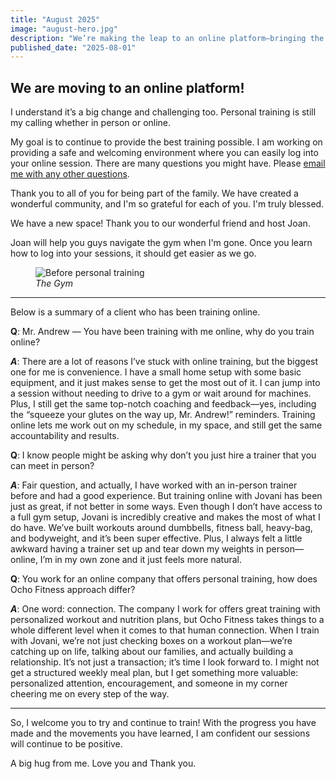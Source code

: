 ```yaml
---
title: "August 2025"
image: "august-hero.jpg"
description: "We’re making the leap to an online platform—bringing the same personal connection, coaching, and community you love into a new virtual space. Hear from clients like Mr. Andrew about how online training has transformed their routines, and learn how easy it is to stay connected wherever you are."
published_date: "2025-08-01"
---
```


## We are moving to an online platform!

I understand it’s a big change and challenging too. Personal training is still my calling whether in person or online.

My goal is to continue to provide the best training possible. I am working on providing a safe and welcoming environment where you can easily log into your online session. There are many questions you might have. Please [email me with any other questions](/#contact-us).

Thank you to all of you for being part of the family. We have created a wonderful community, and I'm so grateful for each of you. I'm truly blessed.

We have a new space! Thank you to our wonderful friend and host Joan.

Joan will help you guys navigate the gym when I'm gone. Once you learn how to log into your sessions, it should get easier as we go.

<figure>
  <img src="/newsletter/august-hero.jpg" alt="Before personal training" />
  <figcaption><em>The Gym</em></figcaption>
</figure>

---

Below is a summary of a client who has been training online.

**Q**: Mr. Andrew — You have been training with me online, why do you train online?

***A***: There are a lot of reasons I’ve stuck with online training, but the biggest one for me is convenience. I have a small home setup with some basic equipment, and it just makes sense to get the most out of it. I can jump into a session without needing to drive to a gym or wait around for machines. Plus, I still get the same top-notch coaching and feedback—yes, including the “squeeze your glutes on the way up, Mr. Andrew!” reminders. Training online lets me work out on my schedule, in my space, and still get the same accountability and results.

**Q**: I know people might be asking why don’t you just hire a trainer that you can meet in person?

***A***: Fair question, and actually, I have worked with an in-person trainer before and had a good experience. But training online with Jovani has been just as great, if not better in some ways. Even though I don’t have access to a full gym setup, Jovani is incredibly creative and makes the most of what I do have. We’ve built workouts around dumbbells, fitness ball, heavy-bag, and bodyweight, and it’s been super effective. Plus, I always felt a little awkward having a trainer set up and tear down my weights in person—online, I’m in my own zone and it just feels more natural.

**Q**: You work for an online company that offers personal training, how does Ocho Fitness approach differ?

***A***: One word: connection. The company I work for offers great training with personalized workout and nutrition plans, but Ocho Fitness takes things to a whole different level when it comes to that human connection. When I train with Jovani, we’re not just checking boxes on a workout plan—we’re catching up on life, talking about our families, and actually building a relationship. It’s not just a transaction; it’s time I look forward to. I might not get a structured weekly meal plan, but I get something more valuable: personalized attention, encouragement, and someone in my corner cheering me on every step of the way.

---

So, I welcome you to try and continue to train! With the progress you have made and the movements you have learned, I am confident our sessions will continue to be positive. 

A big hug from me. Love you and Thank you.
